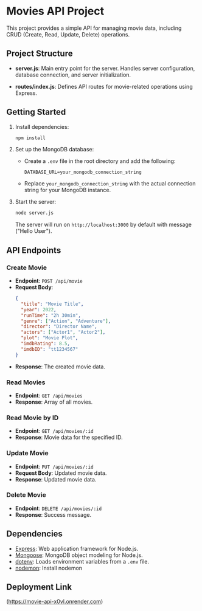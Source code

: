 # Movies API Project

This project provides a simple API for managing movie data, including CRUD (Create, Read, Update, Delete) operations.

## Project Structure

- **server.js**: Main entry point for the server. Handles server configuration, database connection, and server initialization.

- **routes/index.js**: Defines API routes for movie-related operations using Express.

## Getting Started

1. Install dependencies:

   ```bash
   npm install
   ```

2. Set up the MongoDB database:

   - Create a `.env` file in the root directory and add the following:

     ```env
     DATABASE_URL=your_mongodb_connection_string
     ```

   - Replace `your_mongodb_connection_string` with the actual connection string for your MongoDB instance.

3. Start the server:

   ```bash
   node server.js
   ```

   The server will run on `http://localhost:3000` by default with message ("Hello User").
   

## API Endpoints

### Create Movie

- **Endpoint**: `POST /api/movie`
- **Request Body**:
  ```json
  {
    "title": "Movie Title",
    "year": 2022,
    "runTime": "2h 30min",
    "genre": ["Action", "Adventure"],
    "director": "Director Name",
    "actors": ["Actor1", "Actor2"],
    "plot": "Movie Plot",
    "imdbRating": 8.5,
    "imdbID": "tt1234567"
  }
  ```
- **Response**: The created movie data.

### Read Movies

- **Endpoint**: `GET /api/movies`
- **Response**: Array of all movies.

### Read Movie by ID

- **Endpoint**: `GET /api/movies/:id`
- **Response**: Movie data for the specified ID.

### Update Movie

- **Endpoint**: `PUT /api/movies/:id`
- **Request Body**: Updated movie data.
- **Response**: Updated movie data.

### Delete Movie

- **Endpoint**: `DELETE /api/movies/:id`
- **Response**: Success message.

## Dependencies

- [Express](https://expressjs.com/): Web application framework for Node.js.
- [Mongoose](https://mongoosejs.com/): MongoDB object modeling for Node.js.
- [dotenv](https://www.npmjs.com/package/dotenv): Loads environment variables from a `.env` file.
- [nodemon](https://www.npmjs.com/search?q=nodemon&csrftoken=NnCPaHFjQB5qhVfZTcKxBXsAqX_W9X3hbPM4pXWAEMF): Install nodemon
  
## Deployment Link

(https://movie-api-x0vl.onrender.com)

